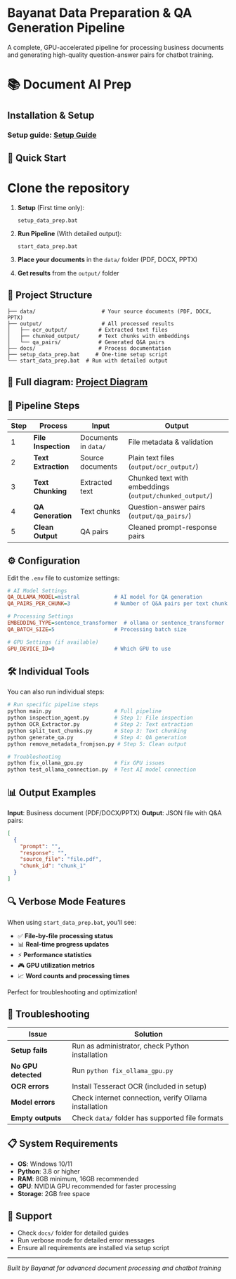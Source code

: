 # Bayanat Data Preparation & QA Generation Pipeline

A complete, GPU-accelerated pipeline for processing business documents and generating high-quality question-answer pairs for chatbot training.

# 📚 Document AI Prep

## Installation & Setup

### Setup guide: [Setup Guide](doc/setup_guide.md)

## 🚀 Quick Start

# Clone the repository

1. **Setup** (First time only):

   ```
   setup_data_prep.bat
   ```

2. **Run Pipeline** (With detailed output):

   ```
   start_data_prep.bat
   ```

3. **Place your documents** in the `data/` folder (PDF, DOCX, PPTX)

4. **Get results** from the `output/` folder

## 📁 Project Structure

```
├── data/                     # Your source documents (PDF, DOCX, PPTX)
├── output/                   # All processed results
│   ├── ocr_output/          # Extracted text files
│   ├── chunked_output/      # Text chunks with embeddings
│   └── qa_pairs/            # Generated Q&A pairs
├── docs/                    # Process documentation
├── setup_data_prep.bat     # One-time setup script
└── start_data_prep.bat  # Run with detailed output
```

## 📜 Full diagram: [Project Diagram](docs/project_diagram.md)

## 🔄 Pipeline Steps

| Step | Process             | Input                | Output                                                  |
| ---- | ------------------- | -------------------- | ------------------------------------------------------- |
| 1    | **File Inspection** | Documents in `data/` | File metadata & validation                              |
| 2    | **Text Extraction** | Source documents     | Plain text files (`output/ocr_output/`)                 |
| 3    | **Text Chunking**   | Extracted text       | Chunked text with embeddings (`output/chunked_output/`) |
| 4    | **QA Generation**   | Text chunks          | Question-answer pairs (`output/qa_pairs/`)              |
| 5    | **Clean Output**    | QA pairs             | Cleaned prompt-response pairs                           |

## ⚙️ Configuration

Edit the `.env` file to customize settings:

```ini
# AI Model Settings
QA_OLLAMA_MODEL=mistral           # AI model for QA generation
QA_PAIRS_PER_CHUNK=3              # Number of Q&A pairs per text chunk

# Processing Settings
EMBEDDING_TYPE=sentence_transformer  # ollama or sentence_transformer
QA_BATCH_SIZE=5                   # Processing batch size

# GPU Settings (if available)
GPU_DEVICE_ID=0                   # Which GPU to use
```

## 🛠️ Individual Tools

You can also run individual steps:

```bash
# Run specific pipeline steps
python main.py                    # Full pipeline
python inspection_agent.py        # Step 1: File inspection
python OCR_Extractor.py           # Step 2: Text extraction
python split_text_chunks.py       # Step 3: Text chunking
python generate_qa.py             # Step 4: QA generation
python remove_metadata_fromjson.py # Step 5: Clean output

# Troubleshooting
python fix_ollama_gpu.py          # Fix GPU issues
python test_ollama_connection.py  # Test AI model connection
```

## 📊 Output Examples

**Input**: Business document (PDF/DOCX/PPTX)
**Output**: JSON file with Q&A pairs:

```json
[
  {
    "prompt": "",
    "response": "",
    "source_file": "file.pdf",
    "chunk_id": "chunk_1"
  }
]
```

## 🔍 Verbose Mode Features

When using `start_data_prep.bat`, you'll see:

- ✅ **File-by-file processing status**
- 📊 **Real-time progress updates**
- ⚡ **Performance statistics**
- 🎮 **GPU utilization metrics**
- 📈 **Word counts and processing times**

Perfect for troubleshooting and optimization!

## 🚨 Troubleshooting

| Issue               | Solution                                              |
| ------------------- | ----------------------------------------------------- |
| **Setup fails**     | Run as administrator, check Python installation       |
| **No GPU detected** | Run `python fix_ollama_gpu.py`                        |
| **OCR errors**      | Install Tesseract OCR (included in setup)             |
| **Model errors**    | Check internet connection, verify Ollama installation |
| **Empty outputs**   | Check `data/` folder has supported file formats       |

## 📋 System Requirements

- **OS**: Windows 10/11
- **Python**: 3.8 or higher
- **RAM**: 8GB minimum, 16GB recommended
- **GPU**: NVIDIA GPU recommended for faster processing
- **Storage**: 2GB free space

## 🤝 Support

- Check `docs/` folder for detailed guides
- Run verbose mode for detailed error messages
- Ensure all requirements are installed via setup script

---

_Built by Bayanat for advanced document processing and chatbot training_
